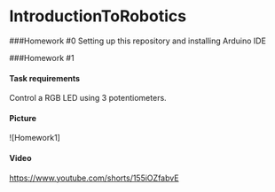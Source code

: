 # IntroductionToRobotics

###Homework #0
Setting up this repository and installing Arduino IDE

###Homework #1

#### Task requirements
Control a RGB LED using 3 potentiometers.

#### Picture
![Homework1]

#### Video
https://www.youtube.com/shorts/155iOZfabvE

